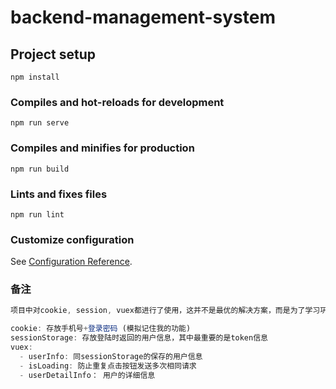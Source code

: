 # backend-management-system

## Project setup
```
npm install
```

### Compiles and hot-reloads for development
```
npm run serve
```

### Compiles and minifies for production
```
npm run build
```

### Lints and fixes files
```
npm run lint
```

### Customize configuration
See [Configuration Reference](https://cli.vuejs.org/config/).

### 备注
```js
项目中对cookie, session, vuex都进行了使用，这并不是最优的解决方案，而是为了学习巩固这些技术做出的尝试。

cookie: 存放手机号+登录密码 (模拟记住我的功能)
sessionStorage: 存放登陆时返回的用户信息，其中最重要的是token信息
vuex: 
  - userInfo: 同sessionStorage的保存的用户信息
  - isLoading: 防止重复点击按钮发送多次相同请求
  - userDetailInfo： 用户的详细信息
```
